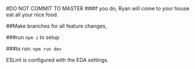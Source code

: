 #DO NOT COMMIT TO MASTER
###If you do, Ryan will come to your house eat all your nice food.

##Make branches for all feature changes, 

###run <code>npm i</code> to setup

###to run: <code>npm run dev</code>

ESLint is configured with the EDA settings.
